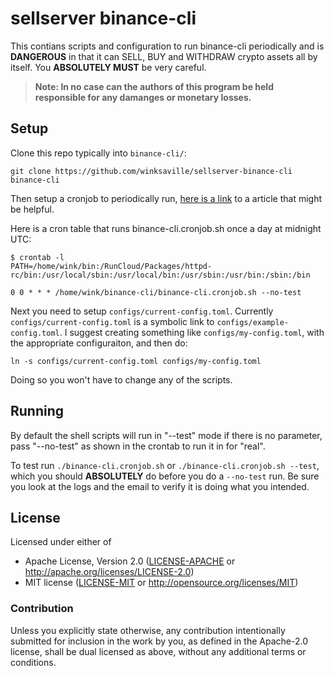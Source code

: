 # sellserver binance-cli

This contians scripts and configuration to run binance-cli periodically and
is **DANGEROUS** in that it can SELL, BUY and WITHDRAW crypto assets all by itself.
You **ABSOLUTELY MUST** be very careful.

> **Note: In no case can the authors of this program be held responsible
> for any damanges or monetary losses.**

## Setup

Clone this repo typically into `binance-cli/`:
```
git clone https://github.com/winksaville/sellserver-binance-cli binance-cli
```

Then setup a cronjob to periodically run, [here is a link](https://www.digitalocean.com/community/tutorials/how-to-use-cron-to-automate-tasks-ubuntu-1804)
to a article that might be helpful.

Here is a cron table that runs binance-cli.cronjob.sh once a day at midnight UTC:
```
$ crontab -l
PATH=/home/wink/bin:/RunCloud/Packages/httpd-rc/bin:/usr/local/sbin:/usr/local/bin:/usr/sbin:/usr/bin:/sbin:/bin

0 0 * * * /home/wink/binance-cli/binance-cli.cronjob.sh --no-test
```

Next you need to setup `configs/current-config.toml`. Currently `configs/current-config.toml` 
is a symbolic link to `configs/example-config.toml`. I suggest creating something like
`configs/my-config.toml`, with the appropriate configuraiton, and then do:
```
ln -s configs/current-config.toml configs/my-config.toml
```
Doing so you won't have to change any of the scripts.

## Running

By default the shell scripts will run in "--test" mode if there is no parameter, pass
"--no-test" as shown in the crontab to run it in for "real".

To test run `./binance-cli.cronjob.sh` or `./binance-cli.cronjob.sh --test`, which you
should **ABSOLUTELY** do before you do a `--no-test` run. Be sure you look at the logs
and the email to verify it is doing what you intended.

## License

Licensed under either of

- Apache License, Version 2.0 ([LICENSE-APACHE](LICENSE-APACHE) or http://apache.org/licenses/LICENSE-2.0)
- MIT license ([LICENSE-MIT](LICENSE-MIT) or http://opensource.org/licenses/MIT)

### Contribution

Unless you explicitly state otherwise, any contribution intentionally submitted
for inclusion in the work by you, as defined in the Apache-2.0 license, shall
be dual licensed as above, without any additional terms or conditions.
